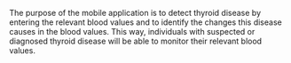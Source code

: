 The purpose of the mobile application is to detect thyroid disease by entering the relevant blood values and to identify the changes this disease causes in the blood values. This way, individuals with suspected or diagnosed thyroid disease will be able to monitor their relevant blood values.
